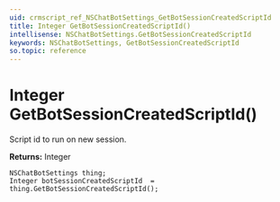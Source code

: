 ```yaml
---
uid: crmscript_ref_NSChatBotSettings_GetBotSessionCreatedScriptId
title: Integer GetBotSessionCreatedScriptId()
intellisense: NSChatBotSettings.GetBotSessionCreatedScriptId
keywords: NSChatBotSettings, GetBotSessionCreatedScriptId
so.topic: reference
---
```


# Integer GetBotSessionCreatedScriptId()

Script id to run on new session.

**Returns:** Integer

```crmscript
NSChatBotSettings thing;
Integer botSessionCreatedScriptId  = thing.GetBotSessionCreatedScriptId();
```

